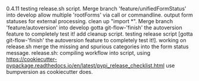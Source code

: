 0.4.11
testing release.sh script.
Merge branch 'feature/unifiedFormStatus' into develop
allow multiple 'rootForms' via call or commandline.
output form statuses for external processing. clean up "import *".
Merge branch 'feature/autoversion' into develop gotta git-flow-'finish' the autoversion feature to completely test it!
add cleanup script. testing release script [gotta git-flow-'finish' the autoversion feature to completely test it!].
working on release.sh
merge the missing and spurious categories into the form status message.
release.sh: compiling workflow into script, using https://cookiecutter-pypackage.readthedocs.io/en/latest/pypi_release_checklist.html
use bumpversion as cookiecutter does.
